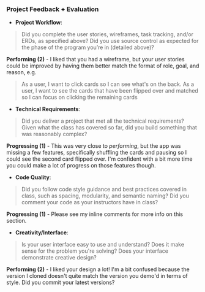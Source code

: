 ### Project Feedback + Evaluation

* __Project Workflow__:

>Did you complete the user stories, wireframes, task tracking, and/or ERDs, as specified above? Did you use source control as expected for the phase of the program you’re in (detailed above)?

**Performing (2)** - I liked that you had a wireframe, but your
user stories could be improved by having them better match the
format of role, goal, and reason, e.g.

> As a user, I want to click cards so I can see what's on the back.
> As a user, I want to see the cards that have been flipped over
> and matched so I can focus on clicking the remaining cards

* __Technical Requirements__:

>Did you deliver a project that met all the technical requirements? Given what the class has covered so far, did you build something that was reasonably complex?

**Progressing (1)** - This was very close to *performing*, but the
app was missing a few features, specifically shuffling the cards
and pausing so I could see the second card flipped over. I'm
confident with a bit more time you could make a lot of progress on
those features though.

* __Code Quality__:

>Did you follow code style guidance and best practices covered in class, such as spacing, modularity, and semantic naming? Did you comment your code as your instructors have in class?

**Progressing (1)** - Please see my inline comments for more info
on this section.

* __Creativity/Interface__:

>Is your user interface easy to use and understand? Does it make sense for the problem you're solving? Does your interface demonstrate creative design?

**Performing (2)** - I liked your design a lot! I'm a bit confused
because the version I cloned doesn't quite match the version you demo'd
in terms of style. Did you commit your latest versions?

